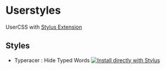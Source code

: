 # Userstyles

UserCSS with [Stylus Extension](https://github.com/openstyles/stylus/)

## Styles
- Typeracer : Hide Typed Words [![Install directly with Stylus](https://img.shields.io/badge/Install%20directly%20with-Stylus-00adad.svg)](https://raw.githubusercontent.com/narze/userscripts/master/userstyles/typeracer.user.css)
